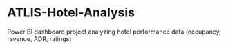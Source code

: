 # ATLIS-Hotel-Analysis
Power BI dashboard project analyzing hotel performance data (occupancy, revenue, ADR, ratings)
